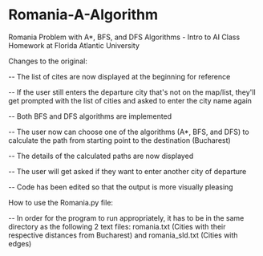 # Romania-A-Algorithm
Romania Problem with A*, BFS, and DFS Algorithms - Intro to AI Class Homework at Florida Atlantic University

Changes to the original:

-- The list of cites are now displayed at the beginning for reference

-- If the user still enters the departure city that's not on the map/list, they'll get prompted with the list of cities and asked to enter the city name again

-- Both BFS and DFS algorithms are implemented

-- The user now can choose one of the algorithms (A*, BFS, and DFS) to calculate the path from starting point to the destination (Bucharest)

-- The details of the calculated paths are now displayed

-- The user will get asked if
   they want to enter another city of departure

-- Code has been edited so that the output
   is more visually pleasing

How to use the Romania.py file:

-- In order for the program to run appropriately, it has to be in the same directory as the following 2 text files: romania.txt (Cities with their respective distances from Bucharest) and romania_sld.txt (Cities with edges)
